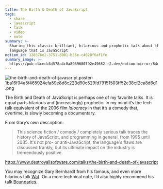 ```yaml
---
title: The Birth & Death of JavaScript
tags:
  - share
  - javascript
  - talk
  - video
  - note
summary: >-
  Sharing this classic brilliant, hilarious and prophetic talk about the crazy
  language that is JavaScript
notion_id: 128376e2-3751-8001-b55e-c4028f6af1fe
summary_image: >-
  https://pub-d4cecb3d578a4c0a8939680792e49682.r2.dev/notion-mirror/84ebb48c-616a-4f51-ae9a-991a4e0a7e9b/b2622b17-5d1c-4089-b809-175aac4a04ab/the-birth-and-death-of-javascript.poster-1ba16f04a5f465924efa59e8d8c223d90c529fd79151503ff52e38cf2ca8d6d1.png
---
```

![the-birth-and-death-of-javascript.poster-1ba16f04a5f465924efa59e8d8c223d90c529fd79151503ff52e38cf2ca8d6d1.png](https://pub-d4cecb3d578a4c0a8939680792e49682.r2.dev/notion-mirror/84ebb48c-616a-4f51-ae9a-991a4e0a7e9b/b2622b17-5d1c-4089-b809-175aac4a04ab/the-birth-and-death-of-javascript.poster-1ba16f04a5f465924efa59e8d8c223d90c529fd79151503ff52e38cf2ca8d6d1.png)

The Birth and Death of JavaScript is perhaps one of my favorite talks. It is equal parts hilarious and (increasingly) prophetic. In my mind it’s the tech talk equivalent of the 2006 film _Idiocracy_ in that it’s a comedy that, overtime, is slowly becoming a documentary.

From Gary’s own description:

> This science fiction / comedy / completely serious talk traces the history of JavaScript, and programming in general, from 1995 until 2035. It's not pro- or anti-JavaScript; the language's flaws are discussed frankly, but its ultimate impact on the industry is tremendously positive.

<https://www.destroyallsoftware.com/talks/the-birth-and-death-of-javascript>

You may recognize Gary Bernhardt from his famous, and even more hilarious talk [Wat](https://www.destroyallsoftware.com/talks/wat). On a more technical note, I’d also highly recommend his talk [Boundaries](https://www.destroyallsoftware.com/talks/boundaries).
